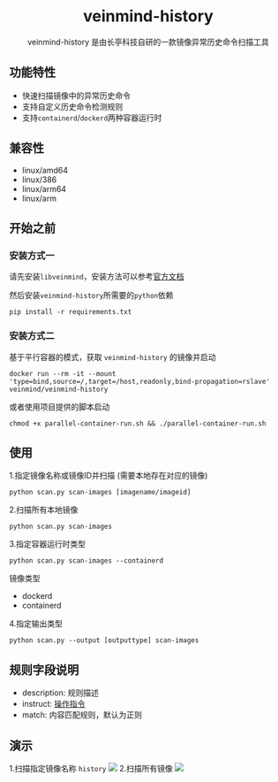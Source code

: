 <h1 align="center"> veinmind-history </h1>

<p align="center">
veinmind-history 是由长亭科技自研的一款镜像异常历史命令扫描工具 
</p>

## 功能特性

- 快速扫描镜像中的异常历史命令
- 支持自定义历史命令检测规则
- 支持`containerd`/`dockerd`两种容器运行时

## 兼容性

- linux/amd64
- linux/386
- linux/arm64
- linux/arm

## 开始之前

### 安装方式一

请先安装`libveinmind`，安装方法可以参考[官方文档](https://github.com/chaitin/libveinmind)

然后安装`veinmind-history`所需要的`python`依赖
```
pip install -r requirements.txt
```

### 安装方式二

基于平行容器的模式，获取 `veinmind-history` 的镜像并启动
```
docker run --rm -it --mount 'type=bind,source=/,target=/host,readonly,bind-propagation=rslave' veinmind/veinmind-history
```

或者使用项目提供的脚本启动
```
chmod +x parallel-container-run.sh && ./parallel-container-run.sh
```

## 使用

1.指定镜像名称或镜像ID并扫描 (需要本地存在对应的镜像)

```
python scan.py scan-images [imagename/imageid]
```

2.扫描所有本地镜像

```
python scan.py scan-images
```

3.指定容器运行时类型
```
python scan.py scan-images --containerd
```

镜像类型
- dockerd
- containerd

4.指定输出类型
```
python scan.py --output [outputtype] scan-images
```

## 规则字段说明
- description: 规则描述
- instruct: [操作指令](https://docs.docker.com/engine/reference/builder/)
- match: 内容匹配规则，默认为正则

## 演示
1.扫描指定镜像名称 `history`
![](https://dinfinite.oss-cn-beijing.aliyuncs.com/image/20220329111927.png)
2.扫描所有镜像
![](https://dinfinite.oss-cn-beijing.aliyuncs.com/image/20220329111948.png)